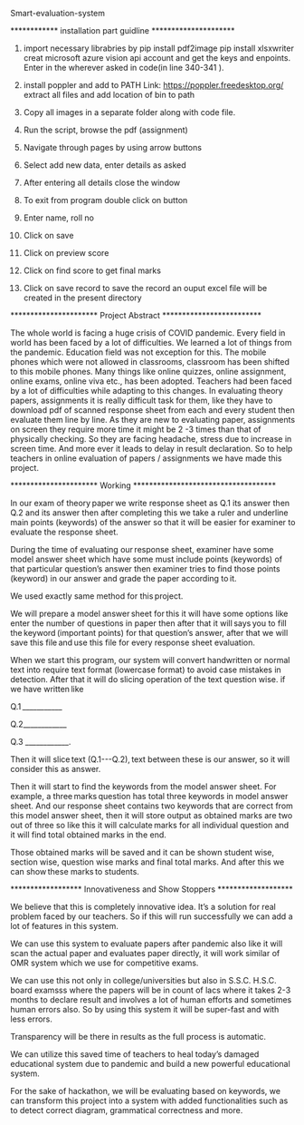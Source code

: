 Smart-evaluation-system

************  installation part guidline   *********************
1. import necessary librabries by 
  pip install pdf2image 
  pip install xlsxwriter
  creat microsoft azure vision api account and get the keys and enpoints. Enter in the wherever asked in code(in line 340-341 ).
2. install poppler and add to PATH 
Link: https://poppler.freedesktop.org/
extract all files and add location of bin to path

3. Copy all images in a separate folder along with code file.

4. Run the script, browse the pdf (assignment)

5. Navigate through pages by using arrow buttons

6. Select add new data, enter details as asked

7. After entering all details close the window

8. To exit from program double click on button

9. Enter name, roll no

10. Click on save

11. Click on preview score

12. Click on find score to get final marks

13. Click on save record to save the record an ouput excel file will be created in the present directory

**********************  Project Abstract   *************************	 

The whole world is facing a huge crisis of COVID pandemic. Every field in world has been faced by a lot of difficulties.
We learned a lot of things from the pandemic. Education field was not exception for this. The mobile phones which were not allowed in classrooms, classroom has been shifted
to this mobile phones. Many things like online quizzes, online assignment, online exams, online viva etc., has been adopted. Teachers had been faced by a lot of difficulties 
while adapting to this changes. In evaluating theory papers, assignments it is really difficult task for them, like they have to download pdf of scanned response sheet from 
each and every student then evaluate them line by line. As they are new to evaluating paper, assignments on screen they require more time it might be 2 -3 times than that of
physically checking. So they are facing headache, stress due to increase in screen time. And more ever it leads to delay in result declaration. So to help teachers in online 
evaluation of papers / assignments we have made this project. 


**********************  Working  ************************************

In our exam of theory paper we write response sheet as Q.1 its answer then Q.2 and its answer then after completing this we take a ruler and underline main points (keywords) of the answer so that it will be easier for examiner to evaluate the response sheet. 

During the time of evaluating our response sheet, examiner have some     model answer sheet which have some must include points (keywords) of that particular question’s answer then examiner tries to find those points (keyword) in our answer and grade the paper according to it.  

We used exactly same method for this project.  

We will prepare a model answer sheet for this it will have some options like enter the number of questions in paper then after that it will says you to fill the keyword (important points) for that question’s answer, after that we will save this file and use this file for every response sheet evaluation.  

When we start this program, our system will convert handwritten or normal text into require text format (lowercase format) to avoid case mistakes in detection. After that it will do slicing operation of the text question wise. if we have written like  

Q.1 ___________  

Q.2____________  

Q.3 ____________.  

Then it will slice text (Q.1---Q.2), text between these is our answer, so it will consider this as answer. 

Then it will start to find the keywords from the model answer sheet. For example, a three marks question has total three keywords in model answer sheet. And our response sheet contains two keywords that are correct from this model answer sheet, then it will store output as obtained marks are two out of three so like this it will calculate marks for all individual question and it will find total obtained marks in the end.  

Those obtained marks will be saved and it can be shown student wise, section wise, question wise marks and final total marks. And after this we can show these marks to students.  




******************  Innovativeness and Show Stoppers  *******************
       
We believe that this is completely innovative idea. 
It’s a solution for real problem faced by our teachers.
So if this will run successfully we can add a lot of features in this system.  

We can use this system to evaluate papers after pandemic also like it will scan the actual paper and evaluates paper directly, 
it will work similar of OMR system which we use for competitive exams. 

We can use this not only in college/universities but also in S.S.C. H.S.C. board examsss where the papers will be in count of lacs where 
it takes 2-3 months to declare result and involves a lot of human efforts and sometimes human errors also. So by using this system it will be super-fast and with less errors. 

Transparency will be there in results as the full process is automatic. 

We can utilize this saved time of teachers to heal today’s damaged educational system due to pandemic and build a new powerful educational system. 

For the sake of hackathon, we will be evaluating based on keywords, we can transform this project into a system with added functionalities such as to detect correct diagram, grammatical correctness and more. 
